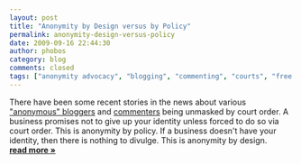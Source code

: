 ```yaml
---
layout: post
title: "Anonymity by Design versus by Policy"
permalink: anonymity-design-versus-policy
date: 2009-09-16 22:44:30
author: phobos
category: blog
comments: closed
tags: ["anonymity advocacy", "blogging", "commenting", "courts", "free speech", "news stories", "online anonymity"]
---
```


There have been some recent stories in the news about various ["anonymous" bloggers](http://www.citmedialaw.org/blog/2009/skanky-blogging-anonymity-and-whats-right) and [commenters](http://www.citmedialaw.org/blog/2009/splitting-digital-baby-california-court-creates-new-procedure-uncovering-anonymous-comment) being unmasked by court order. A business promises not to give up your identity unless forced to do so via court order. This is anonymity by policy. If a business doesn't have your identity, then there is nothing to divulge. This is anonymity by design. [**read more »**](https://blog.torproject.org/blog/anonymity-design-versus-policy)
